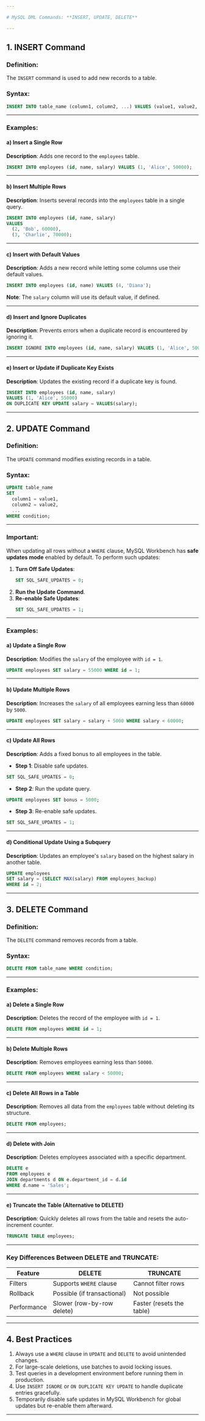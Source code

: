 ```yaml
---

# MySQL DML Commands: **INSERT, UPDATE, DELETE**

---
```


## 1. **INSERT Command**

### **Definition**:
The `INSERT` command is used to add new records to a table.

### **Syntax**:
```sql
INSERT INTO table_name (column1, column2, ...) VALUES (value1, value2, ...);
```

---

### **Examples**:

#### **a) Insert a Single Row**
**Description**: Adds one record to the `employees` table.
```sql
INSERT INTO employees (id, name, salary) VALUES (1, 'Alice', 50000);
```

---

#### **b) Insert Multiple Rows**
**Description**: Inserts several records into the `employees` table in a single query.
```sql
INSERT INTO employees (id, name, salary) 
VALUES 
  (2, 'Bob', 60000),
  (3, 'Charlie', 70000);
```

---

#### **c) Insert with Default Values**
**Description**: Adds a new record while letting some columns use their default values.
```sql
INSERT INTO employees (id, name) VALUES (4, 'Diana');
```
**Note**: The `salary` column will use its default value, if defined.

---

#### **d) Insert and Ignore Duplicates**
**Description**: Prevents errors when a duplicate record is encountered by ignoring it.
```sql
INSERT IGNORE INTO employees (id, name, salary) VALUES (1, 'Alice', 50000);
```

---

#### **e) Insert or Update if Duplicate Key Exists**
**Description**: Updates the existing record if a duplicate key is found.
```sql
INSERT INTO employees (id, name, salary)
VALUES (1, 'Alice', 55000)
ON DUPLICATE KEY UPDATE salary = VALUES(salary);
```

---

## 2. **UPDATE Command**

### **Definition**:
The `UPDATE` command modifies existing records in a table.

### **Syntax**:
```sql
UPDATE table_name
SET
  column1 = value1,
  column2 = value2,
  ...
WHERE condition;
```

---

### **Important**:  
When updating all rows without a `WHERE` clause, MySQL Workbench has **safe updates mode** enabled by default. To perform such updates:
1. **Turn Off Safe Updates**:
   ```sql
   SET SQL_SAFE_UPDATES = 0;
   ```
2. **Run the Update Command**.
3. **Re-enable Safe Updates**:
   ```sql
   SET SQL_SAFE_UPDATES = 1;
   ```

---

### **Examples**:

#### **a) Update a Single Row**
**Description**: Modifies the `salary` of the employee with `id = 1`.
```sql
UPDATE employees SET salary = 55000 WHERE id = 1;
```

---

#### **b) Update Multiple Rows**
**Description**: Increases the `salary` of all employees earning less than `60000` by `5000`.
```sql
UPDATE employees SET salary = salary + 5000 WHERE salary < 60000;
```

---

#### **c) Update All Rows**
**Description**: Adds a fixed bonus to all employees in the table.  
- **Step 1**: Disable safe updates.
```sql
SET SQL_SAFE_UPDATES = 0;
```
- **Step 2**: Run the update query.
```sql
UPDATE employees SET bonus = 5000;
```
- **Step 3**: Re-enable safe updates.
```sql
SET SQL_SAFE_UPDATES = 1;
```

---

#### **d) Conditional Update Using a Subquery**
**Description**: Updates an employee's `salary` based on the highest salary in another table.
```sql
UPDATE employees
SET salary = (SELECT MAX(salary) FROM employees_backup)
WHERE id = 2;
```

---

## 3. **DELETE Command**

### **Definition**:
The `DELETE` command removes records from a table.

### **Syntax**:
```sql
DELETE FROM table_name WHERE condition;
```

---

### **Examples**:

#### **a) Delete a Single Row**
**Description**: Deletes the record of the employee with `id = 1`.
```sql
DELETE FROM employees WHERE id = 1;
```

---

#### **b) Delete Multiple Rows**
**Description**: Removes employees earning less than `50000`.
```sql
DELETE FROM employees WHERE salary < 50000;
```

---

#### **c) Delete All Rows in a Table**
**Description**: Removes all data from the `employees` table without deleting its structure.
```sql
DELETE FROM employees;
```

---

#### **d) Delete with Join**
**Description**: Deletes employees associated with a specific department.
```sql
DELETE e
FROM employees e
JOIN departments d ON e.department_id = d.id
WHERE d.name = 'Sales';
```

---

#### **e) Truncate the Table (Alternative to DELETE)**
**Description**: Quickly deletes all rows from the table and resets the auto-increment counter.
```sql
TRUNCATE TABLE employees;
```

---

### **Key Differences Between DELETE and TRUNCATE**:
| Feature            | DELETE                     | TRUNCATE                      |
|--------------------|----------------------------|--------------------------------|
| Filters            | Supports `WHERE` clause   | Cannot filter rows            |
| Rollback           | Possible (if transactional)| Not possible                  |
| Performance        | Slower (row-by-row delete)| Faster (resets the table)     |

---

## 4. **Best Practices**
1. Always use a `WHERE` clause in `UPDATE` and `DELETE` to avoid unintended changes.  
2. For large-scale deletions, use batches to avoid locking issues.  
3. Test queries in a development environment before running them in production.  
4. Use `INSERT IGNORE` or `ON DUPLICATE KEY UPDATE` to handle duplicate entries gracefully.  
5. Temporarily disable safe updates in MySQL Workbench for global updates but re-enable them afterward.

---
